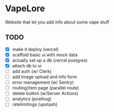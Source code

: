 # VapeLore

Website that let you add info about some vape stuff

## TODO

- [x] make it deploy (vercel)
- [x] scaffold basic ui with mock data
- [x] actually set up a db (vercel postgres)
- [x] attach db to ui
- [ ] add auth (w/ Clerk)
- [ ] add image upload and info form
- [ ] error management (w/ Sentry)
- [ ] routing/item page (parallel route)
- [ ] delete button (w/Server Actions)
- [ ] analytics (posthog)
- [ ] ratelimitings (upstash)
